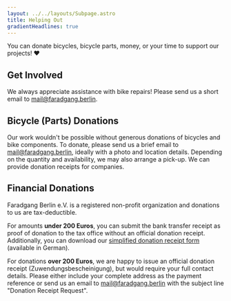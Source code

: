 ```yaml
---
layout: ../../layouts/Subpage.astro
title: Helping Out
gradientHeadlines: true
---
```


You can donate bicycles, bicycle parts, money, or your time to support our projects! ♥️

## Get Involved

We always appreciate assistance with bike repairs! Please send us a short email to mail@faradgang.berlin.

## Bicycle (Parts) Donations

Our work wouldn't be possible without generous donations of bicycles and bike components. To donate, please send us a brief email to mail@faradgang.berlin, ideally with a photo and location details. Depending on the quantity and availability, we may also arrange a pick-up. We can provide donation receipts for companies.

## Financial Donations

Faradgang Berlin e.V. is a registered non-profit organization and donations to us are tax-deductible.

For amounts **under 200 Euros**, you can submit the bank transfer receipt as proof of donation to the tax office without an official donation receipt. Additionally, you can download our [simplified donation receipt form](.) (available in German).

For donations **over 200 Euros**, we are happy to issue an official donation receipt (Zuwendungsbescheinigung), but would require your full contact details. Please either include your complete address as the payment reference or send us an email to mail@faradgang.berlin with the subject line "Donation Receipt Request".
